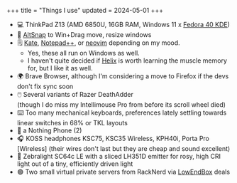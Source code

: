 +++
title = "Things I use"
updated = 2024-05-01
+++

* 💻 ThinkPad Z13 (AMD 6850U, 16GB RAM, Windows 11 x [Fedora 40 KDE](https://fedoraproject.org/spins/kde/))
* 🧭 [AltSnap](https://github.com/RamonUnch/AltSnap) to Win+Drag move, resize windows
* 🗒️ [Kate](https://kate-editor.org/), [Notepad++](https://notepad-plus-plus.org/), or [neovim](https://neovim.io/) depending on my mood.  
  * Yes, these all run on Windows as well.
  * I haven't quite decided if [Helix](https://helix-editor.com/) is worth learning the muscle memory for, but I like it as well.
* 🌍 Brave Browser, although I'm considering a move to Firefox if the devs don't fix sync soon
* 🖱️ Several variants of Razer DeathAdder  
  (though I do miss my Intellimouse Pro from before its scroll wheel died)
* ⌨️ Too many mechanical keyboards, preferences lately settling towards linear switches in 68% or TKL layouts
* 📱 a Nothing Phone (2)
* 🎧 KOSS headphones KSC75, KSC35 Wireless, KPH40i, Porta Pro \[Wireless\] (their wires don't last but they are cheap and sound excellent)
* 🔦 Zebralight SC64c LE with a sliced LH351D emitter for rosy, high CRI light out of a tiny, efficiently driven light
* 🟢 Two small virtual private servers from RackNerd via [LowEndBox](https://lowendbox.com) deals
